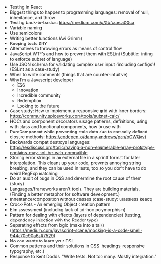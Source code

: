 * Testing in React
* Biggest things to happen to programming languages: removal of null, inheritance, and throw
* Testing back-to-basics: https://medium.com/p/5bfcceca00ca
* Variable naming
* Use semicolons
* Writing better functions (Avi Grimm)
* Keeping tests DRY
* Alternatives to throwing errors as means of control flow
* JavaScript WTF’s and how to prevent them with ESLint (Subtitle: linting to enforce subset of language)
* Use JSON schema for validating complex user input (including configs)! (ESLint as a case-study)
* When to write comments (things that are counter-intuitive)
* Why I’m a Javascript developer
    * ES6
    * Innovation
    * Incredible community
    * Redemption
    * Looking to the future
* Case study: How to implement a responsive grid with inner borders: https://community.spiceworks.com/tools/subnet-calc/
* HOCs and component decorators (usage patterns, definitions, using with class and functional components, how to use with
* PureComponent while preventing stale data due to statically defined closure methods: https://codepen.io/danny-andrews/pen/oGWQov)
* Backwards compat destroys languages: https://esdiscuss.org/topic/having-a-non-enumerable-array-prototype-contains-may-not-be-web-compatible
* Storing error strings in an external file in a sprintf format for later interpolation. This cleans up your code, prevents annoying string breaking, and they can be used in tests, too so you don’t have to do weird RegExp matching
* Do an audit of bugs in OSS and determine the root cause of them (study)
* Languages/frameworks aren't tools. They are building materials. (Finding a better metaphor for software development.)
* Inheritance/composition without classes (case-study: Classless React)
* Crock-Pots - An emerging Object creation pattern
* Elm assessment (including lack of ad-hoc polymorphism)
* Pattern for dealing with effects (layers of dependencies) (testing, dependency injection with the Reader type)
* Separating effects from logic (make into a talk) (https://medium.com/javascript-scene/mocking-is-a-code-smell-944a70c90a6a#7529)
* No one wants to learn your DSL
* Common patterns and their solutions in CSS (headings, responsive typography, etc.)
* Response to Kent Dodds' "Write tests. Not too many. Mostly integration."
